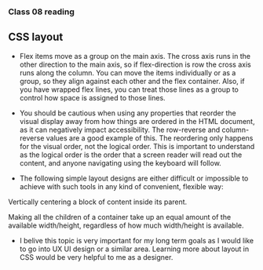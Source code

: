 ### Class 08 reading

## CSS layout

- Flex items move as a group on the main axis. The cross axis runs in the other direction to the main axis, so if flex-direction is row the cross axis runs along the column. You can move the items individually or as a group, so they align against each other and the flex container. Also, if you have wrapped flex lines, you can treat those lines as a group to control how space is assigned to those lines.

- You should be cautious when using any properties that reorder the visual display away from how things are ordered in the HTML document, as it can negatively impact accessibility. The row-reverse and column-reverse values are a good example of this. The reordering only happens for the visual order, not the logical order. This is important to understand as the logical order is the order that a screen reader will read out the content, and anyone navigating using the keyboard will follow.

- The following simple layout designs are either difficult or impossible to achieve with such tools in any kind of convenient, flexible way:

Vertically centering a block of content inside its parent.

Making all the children of a container take up an equal amount of the available width/height, regardless of how much width/height is available.


- I belive this topic is very important for my long term goals as I would like to go into UX UI design or a similar area. Learning more about layout in CSS would be very helpful to me as a designer. 